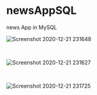# newsAppSQL
news App in MySQL
<br>


![Screenshot 2020-12-21 231648](https://user-images.githubusercontent.com/75858551/102823159-08d8df80-43e3-11eb-9340-374c004cb24f.png)

<br>


![Screenshot 2020-12-21 231627](https://user-images.githubusercontent.com/75858551/102823209-3160d980-43e3-11eb-9b77-7eb40a4a79b5.png)


<br>


![Screenshot 2020-12-21 231725](https://user-images.githubusercontent.com/75858551/102823269-489fc700-43e3-11eb-82a5-9e6ef8973327.png)
